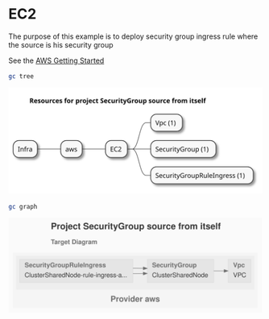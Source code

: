 # EC2

The purpose of this example is to deploy security group ingress rule where the source is his security group

See the [AWS Getting Started](https://www.grucloud.com/docs/aws/AwsGettingStarted)

```sh
gc tree
```

![resources-mindmap](./artifacts/resources-mindmap.svg)

```sh
gc graph
```

![diagram-target.svg](./artifacts/diagram-target.svg)
